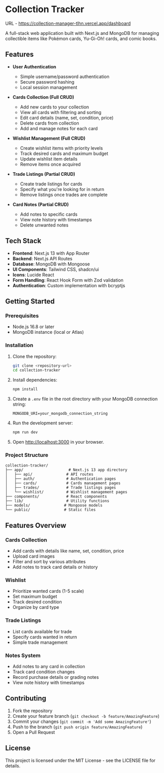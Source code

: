 # Collection Tracker
URL - https://collection-manager-tlhn.vercel.app/dashboard

A full-stack web application built with Next.js and MongoDB for managing collectible items like Pokémon cards, Yu-Gi-Oh! cards, and comic books.

## Features

- **User Authentication**
  - Simple username/password authentication
  - Secure password hashing
  - Local session management

- **Cards Collection (Full CRUD)**
  - Add new cards to your collection
  - View all cards with filtering and sorting
  - Edit card details (name, set, condition, price)
  - Delete cards from collection
  - Add and manage notes for each card

- **Wishlist Management (Full CRUD)**
  - Create wishlist items with priority levels
  - Track desired cards and maximum budget
  - Update wishlist item details
  - Remove items once acquired

- **Trade Listings (Partial CRUD)**
  - Create trade listings for cards
  - Specify what you're looking for in return
  - Remove listings once trades are complete

- **Card Notes (Partial CRUD)**
  - Add notes to specific cards
  - View note history with timestamps
  - Delete unwanted notes

## Tech Stack

- **Frontend**: Next.js 13 with App Router
- **Backend**: Next.js API Routes
- **Database**: MongoDB with Mongoose
- **UI Components**: Tailwind CSS, shadcn/ui
- **Icons**: Lucide React
- **Form Handling**: React Hook Form with Zod validation
- **Authentication**: Custom implementation with bcryptjs

## Getting Started

### Prerequisites

- Node.js 16.8 or later
- MongoDB instance (local or Atlas)

### Installation

1. Clone the repository:
   ```bash
   git clone <repository-url>
   cd collection-tracker
   ```

2. Install dependencies:
   ```bash
   npm install
   ```

3. Create a `.env` file in the root directory with your MongoDB connection string:
   ```
   MONGODB_URI=your_mongodb_connection_string
   ```

4. Run the development server:
   ```bash
   npm run dev
   ```

5. Open [http://localhost:3000](http://localhost:3000) in your browser.

### Project Structure

```
collection-tracker/
├── app/                    # Next.js 13 app directory
│   ├── api/               # API routes
│   ├── auth/              # Authentication pages
│   ├── cards/             # Cards management pages
│   ├── trades/            # Trade listings pages
│   └── wishlist/          # Wishlist management pages
├── components/            # React components
├── lib/                   # Utility functions
├── models/               # Mongoose models
└── public/               # Static files
```

## Features Overview

### Cards Collection
- Add cards with details like name, set, condition, price
- Upload card images
- Filter and sort by various attributes
- Add notes to track card details or history

### Wishlist
- Prioritize wanted cards (1-5 scale)
- Set maximum budget
- Track desired condition
- Organize by card type

### Trade Listings
- List cards available for trade
- Specify cards wanted in return
- Simple trade management

### Notes System
- Add notes to any card in collection
- Track card condition changes
- Record purchase details or grading notes
- View note history with timestamps

## Contributing

1. Fork the repository
2. Create your feature branch (`git checkout -b feature/AmazingFeature`)
3. Commit your changes (`git commit -m 'Add some AmazingFeature'`)
4. Push to the branch (`git push origin feature/AmazingFeature`)
5. Open a Pull Request

## License

This project is licensed under the MIT License - see the LICENSE file for details.
